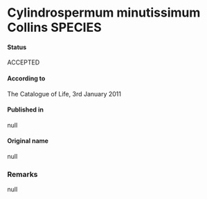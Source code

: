 Cylindrospermum minutissimum Collins SPECIES
=======

#### Status
ACCEPTED

#### According to
The Catalogue of Life, 3rd January 2011

#### Published in
null

#### Original name
null

### Remarks
null